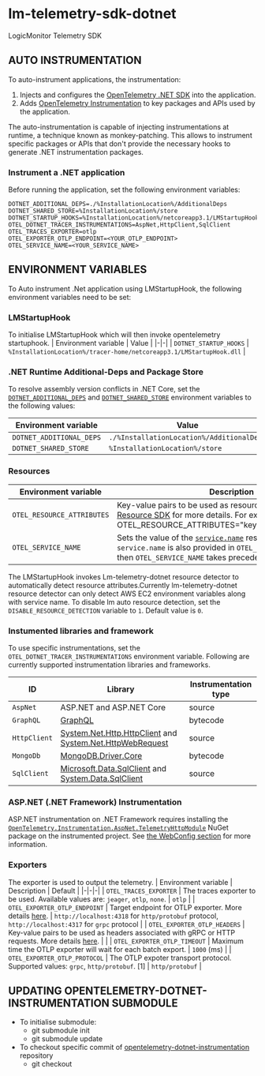 # lm-telemetry-sdk-dotnet
LogicMonitor Telemetry SDK

## AUTO INSTRUMENTATION

To auto-instrument applications, the instrumentation:

1. Injects and configures the [OpenTelemetry .NET SDK](https://github.com/open-telemetry/opentelemetry-dotnet/blob/main/src/OpenTelemetry/README.md#opentelemetry-net-sdk) into the application.
2. Adds [OpenTelemetry Instrumentation](https://opentelemetry.io/docs/concepts/instrumenting/) to key packages and APIs used by the application.

The auto-instrumentation is capable of injecting instrumentations at runtime, a technique known as monkey-patching. This allows to instrument specific packages or APIs that don't provide the necessary hooks to generate .NET instrumentation packages.

### Instrument a .NET application

Before running the application, set the following environment variables:

```env
DOTNET_ADDITIONAL_DEPS=./%InstallationLocation%/AdditionalDeps
DOTNET_SHARED_STORE=%InstallationLocation%/store
DOTNET_STARTUP_HOOKS=%InstallationLocation%/netcoreapp3.1/LMStartupHook.dll
OTEL_DOTNET_TRACER_INSTRUMENTATIONS=AspNet,HttpClient,SqlClient
OTEL_TRACES_EXPORTER=otlp
OTEL_EXPORTER_OTLP_ENDPOINT=<YOUR_OTLP_ENDPOINT>
OTEL_SERVICE_NAME=<YOUR_SERVICE_NAME>
```

## ENVIRONMENT VARIABLES

To Auto instrument .Net application using LMStartupHook, the following environment variables need to be set:

### LMStartupHook

To initialise LMStartupHook which will then invoke opentelemetry startuphook.
| Environment variable | Value |
|-|-|
| `DOTNET_STARTUP_HOOKS` | `%InstallationLocation%/tracer-home/netcoreapp3.1/LMStartupHook.dll` |


### .NET Runtime Additional-Deps and Package Store

To resolve assembly version conflicts in .NET Core,
set the
[`DOTNET_ADDITIONAL_DEPS`](https://github.com/dotnet/runtime/blob/main/docs/design/features/additional-deps.md)
and [`DOTNET_SHARED_STORE`](https://docs.microsoft.com/en-us/dotnet/core/deploying/runtime-store)
environment variables to the following values:

| Environment variable | Value |
|-|-|
| `DOTNET_ADDITIONAL_DEPS` | `./%InstallationLocation%/AdditionalDeps` |
| `DOTNET_SHARED_STORE` | `%InstallationLocation%/store` |

### Resources

| Environment variable | Description | Default |
|-|-|-|
| `OTEL_RESOURCE_ATTRIBUTES` | Key-value pairs to be used as resource attributes. See [Resource SDK](https://github.com/open-telemetry/opentelemetry-specification/blob/main/specification/resource/sdk.md#specifying-resource-information-via-an-environment-variable) for more details. For example, OTEL_RESOURCE_ATTRIBUTES="key1=value1,key2=value2"| See [Resource semantic conventions](https://github.com/open-telemetry/opentelemetry-specification/blob/main/specification/resource/semantic_conventions/README.md#semantic-attributes-with-sdk-provided-default-value) for details. |
| `OTEL_SERVICE_NAME` | Sets the value of the [`service.name`](https://github.com/open-telemetry/opentelemetry-specification/blob/main/specification/resource/semantic_conventions/README.md#service) resource attribute. If `service.name` is also provided in `OTEL_RESOURCE_ATTRIBUTES`, then `OTEL_SERVICE_NAME` takes precedence. | `unknown_service:%ProcessName%` |

The LMStartupHook invokes Lm-telemetry-dotnet resource detector to automatically detect resource attributes.Currently lm-telemetry-dotnet resource detector can only detect AWS EC2 environment variables along with service name.
To disable lm auto resource detection, set the `DISABLE_RESOURCE_DETECTION` variable to `1`. Default value is `0`.

### Instumented libraries and framework
To use specific instrumentations, set the `OTEL_DOTNET_TRACER_INSTRUMENTATIONS` environment variable. Following are currently supported instrumentation libraries and frameworks.

| ID | Library | Instrumentation type |
|-|-|-|
| `AspNet` | ASP.NET and ASP.NET Core | source |
| `GraphQL` | [GraphQL](https://www.nuget.org/packages/GraphQL/) | bytecode |
| `HttpClient` | [System.Net.Http.HttpClient](https://docs.microsoft.com/dotnet/api/system.net.http.httpclient) and [System.Net.HttpWebRequest](https://docs.microsoft.com/dotnet/api/system.net.httpwebrequest) | source |
| `MongoDb` | [MongoDB.Driver.Core](https://www.nuget.org/packages/MongoDB.Driver.Core/) | bytecode |
| `SqlClient` | [Microsoft.Data.SqlClient](https://www.nuget.org/packages/Microsoft.Data.SqlClient) and [System.Data.SqlClient](https://www.nuget.org/packages/System.Data.SqlClient) | source |

### ASP.NET (.NET Framework) Instrumentation

ASP.NET instrumentation on .NET Framework requires installing the
[`OpenTelemetry.Instrumentation.AspNet.TelemetryHttpModule`](https://www.nuget.org/packages/OpenTelemetry.Instrumentation.AspNet.TelemetryHttpModule/)
NuGet package on the instrumented project.
See [the WebConfig section](https://github.com/open-telemetry/opentelemetry-dotnet/tree/main/src/OpenTelemetry.Instrumentation.AspNet#step-2-modify-webconfig) for more information.

### Exporters

The exporter is used to output the telemetry.
| Environment variable | Description | Default |
|-|-|-|
| `OTEL_TRACES_EXPORTER` | The traces exporter to be used. Available values are: `jeager`, `otlp`, `none`. | `otlp` |
| `OTEL_EXPORTER_OTLP_ENDPOINT` | Target endpoint for OTLP exporter. More details [here](https://github.com/open-telemetry/opentelemetry-specification/blob/main/specification/protocol/exporter.md). | `http://localhost:4318` for `http/protobuf` protocol, `http://localhost:4317` for `grpc` protocol |
| `OTEL_EXPORTER_OTLP_HEADERS` | Key-value pairs to be used as headers associated with gRPC or HTTP requests. More details [here](https://github.com/open-telemetry/opentelemetry-specification/blob/main/specification/protocol/exporter.md). | |
| `OTEL_EXPORTER_OTLP_TIMEOUT` | Maximum time the OTLP exporter will wait for each batch export. | `1000` (ms) |
| `OTEL_EXPORTER_OTLP_PROTOCOL` | The OTLP expoter transport protocol. Supported values: `grpc`, `http/protobuf`. [1] | `http/protobuf` |

## UPDATING OPENTELEMETRY-DOTNET-INSTRUMENTATION SUBMODULE

 - To initialise submodule: 
   -  git submodule init
   -  git submodule update
 - To checkout specific commit of [opentelemetry-dotnet-instrumentation](https://github.com/open-telemetry/opentelemetry-dotnet-instrumentation) repository 
   -  git checkout <commit-id> 
